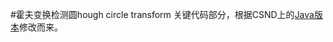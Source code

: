 #霍夫变换检测圆hough circle transform
关键代码部分，根据CSND上的[Java版本](http://blog.csdn.net/jia20003/article/details/17252807)修改而来。
